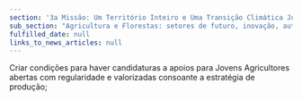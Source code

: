 ```yaml
---
section: '3a Missão: Um Território Inteiro e Uma Transição Climática Justa'
sub_section: "Agricultura e Florestas: setores de futuro, inovação, autonomia e investimento"
fulfilled_date: null
links_to_news_articles: null
---
```


Criar condições para haver candidaturas a apoios para Jovens Agricultores abertas com regularidade e valorizadas consoante a estratégia de produção;